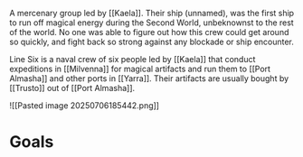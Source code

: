 A mercenary group led by [[Kaela]]. Their ship (unnamed), was the first ship to run off magical energy during the Second World, unbeknownst to the rest of the world. No one was able to figure out how this crew could get around so quickly, and fight back so strong against any blockade or ship encounter.

Line Six is a naval crew of six people led by [[Kaela]] that conduct expeditions in [[Milvenna]] for magical artifacts and run them to [[Port Almasha]] and other ports in [[Yarra]].  Their artifacts are usually bought by [[Trusto]] out of [[Port Almasha]]. 

![[Pasted image 20250706185442.png]]

# Goals
